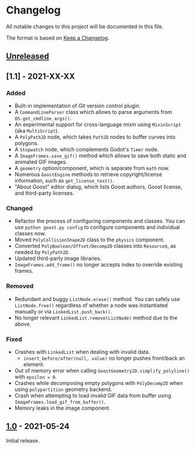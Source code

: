 # Changelog

All notable changes to this project will be documented in this file.

The format is based on [Keep a Changelog](http://keepachangelog.com/en/1.0.0/).

## [Unreleased]

## [1.1] - 2021-XX-XX

### Added
- Built-in implementation of Git version control plugin.
- A `CommandLineParser` class which allows to parse arguments from `OS.get_cmdline_args()`.
- An experimental support for cross-language mixin using `MixinScript` (aka `MultiScript`).
- A `PolyPath2D` node, which takes `Path2D` nodes to buffer curves into polygons.
- A `Stopwatch` node, which complements Godot's `Timer` node.
- A `ImageFrames.save_gif()` method which allows to save both static and animated GIF images.
- A `geometry` option/component, which is separate from `math` now.
- Numerous `GoostEngine` methods to retrieve copyright/license information, such as `get_license_text()`.
- "About Goost" editor dialog, which lists Goost authors, Goost license, and third-party licenses.

### Changed
- Refactor the process of configuring components and classes. You can use `python goost.py config` to configure components and individual classes now.
- Moved `PolyCollisionShape2D` class to the `physics` component.
- Converted `PolyBoolean/Offset/Decomp2D` classes into `Resource`s, as needed by `PolyPath2D`.
- Updated third-party image libraries.
- `ImageFrames.add_frame()` no longer accepts index to override existing frames.

### Removed
- Redundant and buggy `ListNode.erase()` method. You can safely use `ListNode.free()` regardless of whether a node was instantiated manually or via `LinkedList.push_back()`.
- No longer relevant `LinkedList.remove(ListNode)` method due to the above.

### Fixed
- Crashes with `LinkedList` when dealing with invalid data.
  - `insert_before/after(null, value)` no longer pushes front/back an element.
- Out of memory error when calling `GoostGeometry2D.simplify_polyline()` with `epsilon = 0`.
- Crashes while decomposing empty polygons with `PolyDecomp2D` when using `polypartition` geometry backend.
- Crash when attempting to load invalid GIF data from buffer using `ImageFrames.load_gif_from_buffer()`.
- Memory leaks in the image component.

## [1.0] - 2021-05-24

Initial release.

[Unreleased]: https://github.com/goostengine/goost/compare/1.0-stable+3.3.2...HEAD
[1.0]: https://github.com/goostengine/goost/compare/1.0-beta-gd3...1.0-stable+3.3.2
